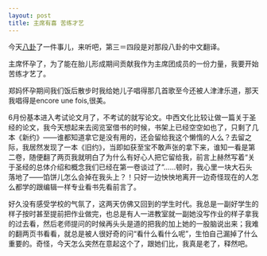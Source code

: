 ```yaml
---
layout: post
title: 主席有喜 苦练才艺
---
```


<p>今天<a href="http://www.francaisblog.com.cn/node/584">八卦</a>了一件事儿，来听吧，第三＝四段是对那段八卦的中文翻译。</p>
<p>主席怀孕了，为了能在胎儿形成期间贡献我作为主席团成员的一份力量，我要开始苦练才艺了。</p>
<p>郑妈怀孕期间我们饭后散步时我给她儿子唱得那几首歌至今还被人津津乐道，那天我唱得是encore une fois,很美。</p>
<p>6月份基本进入考试论文月了，不考试的就写论文。中西文化比较让做一篇关于圣经的论文，我今天想起来去阅览室借书的时候，书架上已经空空如也了，只剩了几本《新约》——谁都知道拿它是没有用的，还会留给我这个懒惰的人么？去留之际，我居然发现了一本《旧约》，当即如获至宝不敢声张的拿下来，谁知一看是第二卷，随便翻了两页我就明白了为什么有好心人把它留给我，前言上赫然写着“关于圣经的总体介绍和概念我们已经在第一卷谈过了”……顿时，我心里一块大石头落地了——馅饼儿怎么会掉在我头上？！只好一边怏怏地离开一边奇怪现在的人怎么都学的跟编辑一样专业看书先看前言了。</p>
<p>好久没有感受学校的气氛了，这两天仿佛又回到的学生时代。我总是一副好学生的样子按时甚至提前把作业做完，也总是有人一进教室就一副她没写作业的样子拿我的过去看，然后老师提问的时候再头头是道的把我的加上她的一股脑说出来；我难的翻两页书看看，就总是被人很好奇的问“看什么看什么呢”，生怕自己漏掉了什么重要的。奇怪，今天怎么突然在意起这个了，跟她们比，我真是老了，释然吧。</p>

